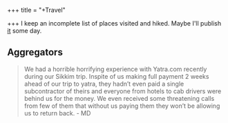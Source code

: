 +++
title = "+Travel"

+++
I keep an incomplete list of places visited and hiked. Maybe I'll publish [it](https://docs.google.com/spreadsheets/d/1PUuQYv9FMtCS3gBTNwl2fNkQlG-msb7nuxcZ2iffMZQ/edit#gid=712943159) some day.

## Aggregators

> We had a horrible horrifying experience with Yatra.com recently during our Sikkim trip. Inspite of us making full payment 2 weeks ahead of our trip to yatra, they hadn’t even paid a single subcontractor of theirs and everyone from hotels to cab drivers were behind us for the money. We even received some threatening calls from few of them that without us paying them they won’t be allowing us to return back. - MD